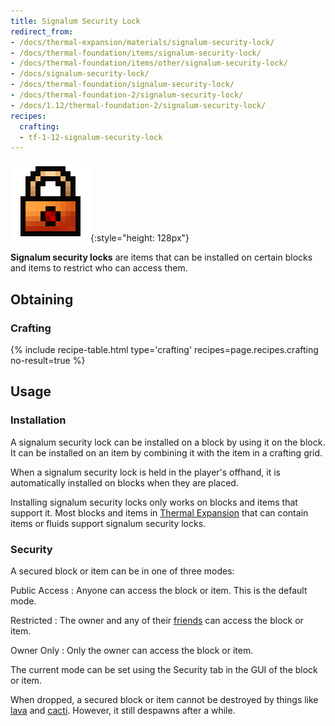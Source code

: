 ```yaml
---
title: Signalum Security Lock
redirect_from:
- /docs/thermal-expansion/materials/signalum-security-lock/
- /docs/thermal-foundation/items/signalum-security-lock/
- /docs/thermal-foundation/items/other/signalum-security-lock/
- /docs/signalum-security-lock/
- /docs/thermal-foundation/signalum-security-lock/
- /docs/thermal-foundation-2/signalum-security-lock/
- /docs/1.12/thermal-foundation-2/signalum-security-lock/
recipes:
  crafting:
  - tf-1-12-signalum-security-lock
---
```


![Signalum security lock](/assets/images/thermal-foundation-2/signalum-security-lock.png){:style="height: 128px"}


**Signalum security locks** are items that can be installed on certain blocks
and items to restrict who can access them.


Obtaining
---------

### Crafting
{% include recipe-table.html type='crafting' recipes=page.recipes.crafting no-result=true %}


Usage
-----

### Installation
A signalum security lock can be installed on a block by using it on the block.
It can be installed on an item by combining it with the item in a crafting grid.

When a signalum security lock is held in the player's offhand, it is
automatically installed on blocks when they are placed.

Installing signalum security locks only works on blocks and items that support
it. Most blocks and items in [Thermal Expansion](../../thermal-expansion/) that
can contain items or fluids support signalum security locks.

### Security
A secured block or item can be in one of three modes:

Public Access
: Anyone can access the block or item. This is the default mode.

Restricted
: The owner and any of their [friends](../../cofh-core/friend-list/) can access the block
or item.

Owner Only
: Only the owner can access the block or item.

The current mode can be set using the Security tab in the GUI of the block or
item.

When dropped, a secured block or item cannot be destroyed by things like
[lava](https://minecraft.wiki/w/Lava) and
[cacti](https://minecraft.wiki/w/Cactus). However, it still despawns
after a while.
